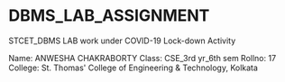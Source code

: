 # DBMS_LAB_ASSIGNMENT
 
 STCET_DBMS LAB work under COVID-19 Lock-down Activity
 
 Name: ANWESHA CHAKRABORTY
 Class: CSE_3rd yr_6th sem
 Rollno: 17
 College: St. Thomas' College of Engineering & Technology, Kolkata
 
